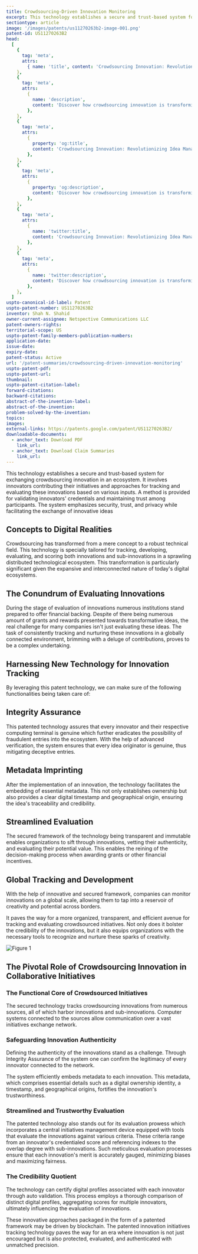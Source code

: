 ```yaml
---
title: Crowdsourcing-Driven Innovation Monitoring
excerpt: This technology establishes a secure and trust-based system for exchanging crowdsourcing innovation in an ecosystem.
sectiontype: article
image: '/images/patents/us11270263b2-image-001.png'
patent-id: US11270263B2
head:
  [
    {
      tag: 'meta',
      attrs:
        { name: 'title', content: 'Crowdsourcing Innovation: Revolutionizing Idea Management | IntellectualFrontiers' },
    },
    {
      tag: 'meta',
      attrs:
        {
          name: 'description',
          content: 'Discover how crowdsourcing innovation is transforming idea management. Explore a blockchain-based ecosystem for secure idea sharing, evaluation, and digital identity validation.',
        },
    },
    {
      tag: 'meta',
      attrs:
        {
          property: 'og:title',
          content: 'Crowdsourcing Innovation: Revolutionizing Idea Management | IntellectualFrontiers',
        },
    },
    {
      tag: 'meta',
      attrs:
        {
          property: 'og:description',
          content: 'Discover how crowdsourcing innovation is transforming idea management. Explore a blockchain-based ecosystem for secure idea sharing, evaluation, and digital identity validation.',
        },
    },
    {
      tag: 'meta',
      attrs:
        {
          name: 'twitter:title',
          content: 'Crowdsourcing Innovation: Revolutionizing Idea Management | IntellectualFrontiers',
        },
    },
    {
      tag: 'meta',
      attrs:
        {
          name: 'twitter:description',
          content: 'Discover how crowdsourcing innovation is transforming idea management. Explore a blockchain-based ecosystem for secure idea sharing, evaluation, and digital identity validation.',
        },
    },
  ]
uspto-canonical-id-label: Patent
uspto-patent-number: US11270263B2
inventor: Shah N. Shahid
owner-current-assignee: Netspective Communications LLC
patent-owners-rights:
territorial-scope: US
uspto-patent-family-members-publication-numbers:
application-date:
issue-date:
expiry-date:
patent-status: Active
url: '/patent-summaries/crowdsourcing-driven-innovation-monitoring'
uspto-patent-pdf:
uspto-patent-url:
thumbnail:
uspto-patent-citation-label:
forward-citations:
backward-citations:
abstract-of-the-invention-label:
abstract-of-the-invention:
problem-solved-by-the-invention:
topics:
images:
external-links: https://patents.google.com/patent/US11270263B2/
downloadable-documents:
  - anchor_text: Download PDF
    link_url:
  - anchor_text: Download Claim Summaries
    link_url:
---
```


This technology establishes a secure and trust-based system for exchanging crowdsourcing innovation in an ecosystem. It involves innovators contributing their initiatives and approaches for tracking and evaluating these innovations based on various inputs. A method is provided for validating innovators' credentials and maintaining trust among participants. The system emphasizes security, trust, and privacy while facilitating the exchange of innovative ideas

## Concepts to Digital Realities

Crowdsourcing has transformed from a mere concept to a robust technical field. This technology is specially tailored for tracking, developing, evaluating, and scoring both innovations and sub-innovations in a sprawling distributed technological ecosystem. This transformation is particularly significant given the expansive and interconnected nature of today's digital ecosystems.

## The Conundrum of Evaluating Innovations

During the stage of evaluation of innovations numerous institutions stand prepared to offer financial backing. Despite of there being numerous amount of grants and rewards presented towards transformative ideas, the real challenge for many companies isn't just evaluating these ideas. The task of consistently tracking and nurturing these innovations in a globally connected environment, brimming with a deluge of contributions, proves to be a complex undertaking.

## Harnessing New Technology for Innovation Tracking

By leveraging this patent technology, we can make sure of the following functionalities being taken care of:

## Integrity Assurance

This patented technology assures that every innovator and their respective computing terminal is genuine which further eradicates the possibility of fraudulent entries into the ecosystem. With the help of advanced verification, the system ensures that every idea originator is genuine, thus mitigating deceptive entries.

## Metadata Imprinting

After the implementation of an innovation, the technology facilitates the embedding of essential metadata. This not only establishes ownership but also provides a clear digital timestamp and geographical origin, ensuring the idea's traceability and credibility.

## Streamlined Evaluation

The secured framework of the technology being transparent and immutable enables organizations to sift through innovations, vetting their authenticity, and evaluating their potential value. This enables the reining of the decision-making process when awarding grants or other financial incentives.

## Global Tracking and Development

With the help of innovative and secured framework, companies can monitor innovations on a global scale, allowing them to tap into a reservoir of creativity and potential across borders.

It paves the way for a more organized, transparent, and efficient avenue for tracking and evaluating crowdsourced initiatives. Not only does it bolster the credibility of the innovations, but it also equips organizations with the necessary tools to recognize and nurture these sparks of creativity.

<div class="center-elements">

![Figure 1](/images/patent-summaries/us11270263b2-image-01.png)

</div>

## The Pivotal Role of Crowdsourcing Innovation in Collaborative Initiatives

### The Functional Core of Crowdsourced Initiatives

The secured technology tracks crowdsourcing innovations from numerous sources, all of which harbor innovations and sub-innovations. Computer systems connected to the sources allow communication over a vast initiatives exchange network.

### Safeguarding Innovation Authenticity

Defining the authenticity of the innovations stand as a challenge. Through Integrity Assurance of the system one can confirm the legitimacy of every innovator connected to the network.

The system efficiently embeds metadata to each innovation. This metadata, which comprises essential details such as a digital ownership identity, a timestamp, and geographical origins, fortifies the innovation's trustworthiness.

### Streamlined and Trustworthy Evaluation

The patented technology also stands out for its evaluation prowess which incorporates a central initiatives management device equipped with tools that evaluate the innovations against various criteria. These criteria range from an innovator's credentialed score and referencing indexes to the overlap degree with sub-innovations. Such meticulous evaluation processes ensure that each innovation's merit is accurately gauged, minimizing biases and maximizing fairness.

### The Credibility Quotient

The technology can certify digital profiles associated with each innovator through auto validation. This process employs a thorough comparison of distinct digital profiles, aggregating scores for multiple innovators, ultimately influencing the evaluation of innovations.

These innovative approaches packaged in the form of a patented framework may be driven by blockchain. The patented innovation initiatives tracking technology paves the way for an era where innovation is not just encouraged but is also protected, evaluated, and authenticated with unmatched precision.
